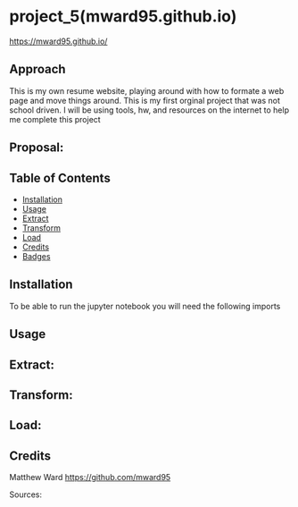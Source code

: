 # project_5(mward95.github.io)
https://mward95.github.io/
## Approach

This is my own resume website, playing around with how to formate a web page and move things around. This is my first orginal project that was not school driven. I will be using tools, hw, and resources on the internet to help me complete this project

## Proposal:
 

## Table of Contents

- [Installation](#installation)
- [Usage](#usage)
- [Extract](#extract)
- [Transform](#transform)
- [Load](#load)
- [Credits](#credits)
- [Badges](#badges)
## Installation

To be able to run the jupyter notebook you will need the following imports

## Usage


## Extract: 

## Transform: 

## Load: 


## Credits
Matthew Ward https://github.com/mward95




Sources:

